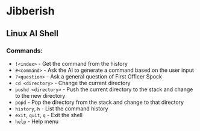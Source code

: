 # Jibberish
## Linux AI Shell

### Commands:
- `!<index>` - Get the command from the history
- `#<command>` - Ask the AI to generate a command based on the user input
- `?<question>` - Ask a general question of First Officer Spock
- `cd <directory>` - Change the current directory
- `pushd <directory>` - Push the current directory to the stack and change to the new directory
- `popd` - Pop the directory from the stack and change to that directory
- `history`, `h` - List the command history
- `exit`, `quit`, `q` - Exit the shell
- `help` - Help menu